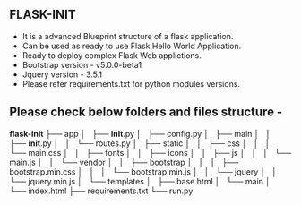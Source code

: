 ## FLASK-INIT

- It is a advanced Blueprint structure of a flask application.
- Can be used as ready to use Flask Hello World Application.
- Ready to deploy complex Flask Web applictions.
- Bootstrap version - v5.0.0-beta1
- Jquery version - 3.5.1
- Please refer requirements.txt for python modules versions.

## Please check below folders and files structure -

**flask-init**
├── app
│   ├── __init__.py
│   ├── config.py
│   ├── main
│   │   ├── __init__.py
│   │   └── routes.py
│   ├── static
│   │   ├── css
│   │   │   └── main.css
│   │   ├── fonts
│   │   ├── icons
│   │   ├── js
│   │   │   └── main.js
│   │   └── vendor
│   │       ├── bootstrap
│   │       │   ├── bootstrap.min.css
│   │       │   └── bootstrap.min.js
│   │       └── jquery
│   │           └── jquery.min.js
│   └── templates
│       ├── base.html
│       └── main
│           └── index.html
├── requirements.txt
└── run.py
